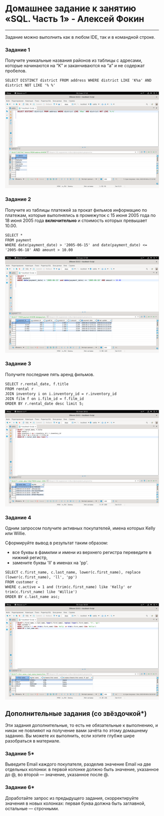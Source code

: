 # Домашнее задание к занятию «SQL. Часть 1» - Алексей Фокин

---

Задание можно выполнить как в любом IDE, так и в командной строке.

### Задание 1

Получите уникальные названия районов из таблицы с адресами, которые начинаются на “K” и заканчиваются на “a” и не содержат пробелов.
```
SELECT DISTINCT district FROM address WHERE district LIKE 'K%a' AND district NOT LIKE '% %'
```
![](12.2/12.3.1.png)

### Задание 2

Получите из таблицы платежей за прокат фильмов информацию по платежам, которые выполнялись в промежуток с 15 июня 2005 года по 18 июня 2005 года **включительно** и стоимость которых превышает 10.00.
```
SELECT * 
FROM payment
WHERE date(payment_date) > '2005-06-15' and date(payment_date) <= '2005-06-18' AND amount > 10.00
```
![](12.2/12.3.2.png)

### Задание 3

Получите последние пять аренд фильмов.
```
SELECT r.rental_date, f.title
FROM rental r
JOIN inventory i on i.inventory_id = r.inventory_id
JOIN film f on i.film_id = f.film_id
ORDER BY r.rental_date desc limit 5;
```
![](12.2/12.3.3.png)

### Задание 4

Одним запросом получите активных покупателей, имена которых Kelly или Willie. 

Сформируйте вывод в результат таким образом:
- все буквы в фамилии и имени из верхнего регистра переведите в нижний регистр,
- замените буквы 'll' в именах на 'pp'.
```
SELECT c.first_name, c.last_name, lower(c.first_name), replace (lower(c.first_name), 'll', 'pp')
FROM customer c
WHERE c.active = 1 and (trim(c.first_name) like 'Kelly' or trim(c.first_name) like 'Willie')
ORDER BY c.last_name asc;
```
![](12.2/12.3.4.png)


## Дополнительные задания (со звёздочкой*)
Эти задания дополнительные, то есть не обязательные к выполнению, и никак не повлияют на получение вами зачёта по этому домашнему заданию. Вы можете их выполнить, если хотите глубже шире разобраться в материале.

### Задание 5*

Выведите Email каждого покупателя, разделив значение Email на две отдельных колонки: в первой колонке должно быть значение, указанное до @, во второй — значение, указанное после @.

### Задание 6*

Доработайте запрос из предыдущего задания, скорректируйте значения в новых колонках: первая буква должна быть заглавной, остальные — строчными.
